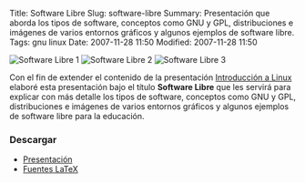 Title: Software Libre
Slug: software-libre
Summary: Presentación que aborda los tipos de software, conceptos como GNU y GPL, distribuciones e imágenes de varios entornos gráficos y algunos ejemplos de software libre.
Tags: gnu linux
Date: 2007-11-28 11:50
Modified: 2007-11-28 11:50


![Software Libre 1](screenshot-1-small.png)
![Software Libre 2](screenshot-2-small.png)
![Software Libre 3](screenshot-3-small.png)

Con el fin de extender el contenido de la presentación [Introducción a Linux](introduccion-linux.html) elaboré esta presentación bajo el título **Software Libre** que les servirá para explicar con más detalle los tipos de software, conceptos como GNU y GPL, distribuciones e imágenes de varios entornos gráficos y algunos ejemplos de software libre para la educación.

### Descargar

* [Presentación](software-libre.pdf)
* [Fuentes LaTeX](presentacion-software-libre-fuentes.tar.gz)
